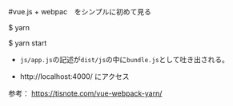 #vue.js + webpac　をシンプルに初めて見る

$ yarn

$ yarn start

* `js/app.js`の記述が`dist/js`の中に`bundle.js`として吐き出される。

* http://localhost:4000/  にアクセス



参考：
https://tisnote.com/vue-webpack-yarn/
